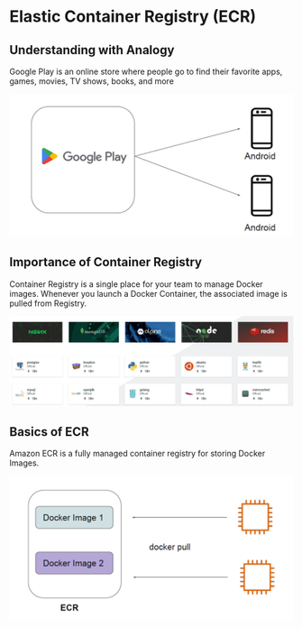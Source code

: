 # Elastic Container Registry (ECR)

## Understanding with Analogy

Google Play is an online store where people go to find their favorite apps, games, movies,
TV shows, books, and more

<div align="center">
<img src="images/image1.png" alt="IAM Policies" width="600">
</div>

## Importance of Container Registry

Container Registry is a single place for your team to manage Docker images.
Whenever you launch a Docker Container, the associated image is pulled from Registry.

<div align="center">
<img src="images/image2.png" alt="IAM Policies" width="600">
</div>

## Basics of ECR

Amazon ECR is a fully managed container registry for storing Docker Images.

<div align="center">
<img src="images/image3.png" alt="IAM Policies" width="600">
</div>